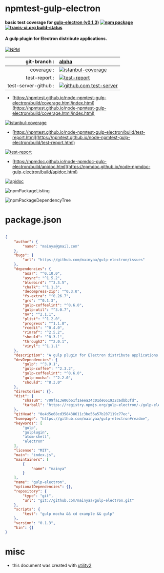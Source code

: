 # npmtest-gulp-electron

#### basic test coverage for  [gulp-electron (v0.1.3)](https://github.com/mainyaa/gulp-electron#readme)  [![npm package](https://img.shields.io/npm/v/npmtest-gulp-electron.svg?style=flat-square)](https://www.npmjs.org/package/npmtest-gulp-electron) [![travis-ci.org build-status](https://api.travis-ci.org/npmtest/node-npmtest-gulp-electron.svg)](https://travis-ci.org/npmtest/node-npmtest-gulp-electron)

#### A gulp plugin for Electron distribute applications.

[![NPM](https://nodei.co/npm/gulp-electron.png?downloads=true&downloadRank=true&stars=true)](https://www.npmjs.com/package/gulp-electron)

| git-branch : | [alpha](https://github.com/npmtest/node-npmtest-gulp-electron/tree/alpha)|
|--:|:--|
| coverage : | [![istanbul-coverage](https://npmtest.github.io/node-npmtest-gulp-electron/build/coverage.badge.svg)](https://npmtest.github.io/node-npmtest-gulp-electron/build/coverage.html/index.html)|
| test-report : | [![test-report](https://npmtest.github.io/node-npmtest-gulp-electron/build/test-report.badge.svg)](https://npmtest.github.io/node-npmtest-gulp-electron/build/test-report.html)|
| test-server-github : | [![github.com test-server](https://npmtest.github.io/node-npmtest-gulp-electron/GitHub-Mark-32px.png)](https://npmtest.github.io/node-npmtest-gulp-electron/build/app/index.html) | | build-artifacts : | [![build-artifacts](https://npmtest.github.io/node-npmtest-gulp-electron/glyphicons_144_folder_open.png)](https://github.com/npmtest/node-npmtest-gulp-electron/tree/gh-pages/build)|

- [https://npmtest.github.io/node-npmtest-gulp-electron/build/coverage.html/index.html](https://npmtest.github.io/node-npmtest-gulp-electron/build/coverage.html/index.html)

[![istanbul-coverage](https://npmtest.github.io/node-npmtest-gulp-electron/build/screenCapture.buildCi.browser.%252Ftmp%252Fbuild%252Fcoverage.lib.html.png)](https://npmtest.github.io/node-npmtest-gulp-electron/build/coverage.html/index.html)

- [https://npmtest.github.io/node-npmtest-gulp-electron/build/test-report.html](https://npmtest.github.io/node-npmtest-gulp-electron/build/test-report.html)

[![test-report](https://npmtest.github.io/node-npmtest-gulp-electron/build/screenCapture.buildCi.browser.%252Ftmp%252Fbuild%252Ftest-report.html.png)](https://npmtest.github.io/node-npmtest-gulp-electron/build/test-report.html)

- [https://npmdoc.github.io/node-npmdoc-gulp-electron/build/apidoc.html](https://npmdoc.github.io/node-npmdoc-gulp-electron/build/apidoc.html)

[![apidoc](https://npmdoc.github.io/node-npmdoc-gulp-electron/build/screenCapture.buildCi.browser.%252Ftmp%252Fbuild%252Fapidoc.html.png)](https://npmdoc.github.io/node-npmdoc-gulp-electron/build/apidoc.html)

![npmPackageListing](https://npmtest.github.io/node-npmtest-gulp-electron/build/screenCapture.npmPackageListing.svg)

![npmPackageDependencyTree](https://npmtest.github.io/node-npmtest-gulp-electron/build/screenCapture.npmPackageDependencyTree.svg)



# package.json

```json

{
    "author": {
        "name": "mainya@gmail.com"
    },
    "bugs": {
        "url": "https://github.com/mainyaa/gulp-electron/issues"
    },
    "dependencies": {
        "asar": "^0.10.0",
        "async": "^1.5.2",
        "bluebird": "^3.3.5",
        "chalk": "^1.1.3",
        "decompress-zip": "^0.3.0",
        "fs-extra": "^0.26.7",
        "grs": "^0.1.3",
        "gulp-coffeelint": "^0.6.0",
        "gulp-util": "^3.0.7",
        "mv": "^2.1.1",
        "plist": "^1.2.0",
        "progress": "^1.1.8",
        "rcedit": "^0.4.0",
        "rimraf": "^2.5.2",
        "should": "^8.3.1",
        "through2": "^2.0.1",
        "vinyl": "^1.1.1"
    },
    "description": "A gulp plugin for Electron distribute applications.",
    "devDependencies": {
        "gulp": "^3.9.1",
        "gulp-coffee": "^2.3.2",
        "gulp-coffeelint": "^0.6.0",
        "gulp-mocha": "^2.2.0",
        "should": "^8.3.0"
    },
    "directories": {},
    "dist": {
        "shasum": "709fa13e06b61f1aeea34c01de661932c6dbb3fd",
        "tarball": "https://registry.npmjs.org/gulp-electron/-/gulp-electron-0.1.3.tgz"
    },
    "gitHead": "0e4d5e68cd358438611c3be56a57b207119c77ec",
    "homepage": "https://github.com/mainyaa/gulp-electron#readme",
    "keywords": [
        "gulp",
        "gulplugin",
        "atom-shell",
        "electron"
    ],
    "license": "MIT",
    "main": "index.js",
    "maintainers": [
        {
            "name": "mainya"
        }
    ],
    "name": "gulp-electron",
    "optionalDependencies": {},
    "repository": {
        "type": "git",
        "url": "git://github.com/mainyaa/gulp-electron.git"
    },
    "scripts": {
        "test": "gulp mocha && cd example && gulp"
    },
    "version": "0.1.3",
    "bin": {}
}
```



# misc
- this document was created with [utility2](https://github.com/kaizhu256/node-utility2)
